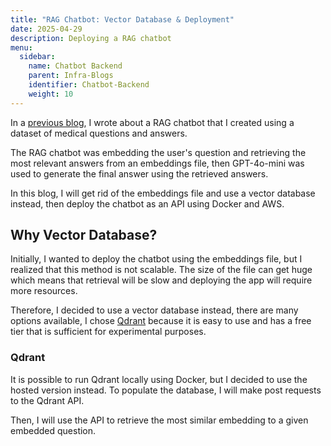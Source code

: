 ```yaml
---
title: "RAG Chatbot: Vector Database & Deployment"
date: 2025-04-29
description: Deploying a RAG chatbot
menu:
  sidebar:
    name: Chatbot Backend
    parent: Infra-Blogs
    identifier: Chatbot-Backend
    weight: 10
---
```


In a [previous blog](https://ahmadhamze.github.io/posts/ai/medical_chatbot/), I wrote about a RAG chatbot that I created using a dataset of medical questions and answers.

The RAG chatbot was embedding the user's question and retrieving the most relevant answers from an embeddings file, then GPT-4o-mini was used to generate the final answer using the retrieved answers.

In this blog, I will get rid of the embeddings file and use a vector database instead, then deploy the chatbot as an API using Docker and AWS.

## Why Vector Database?

Initially, I wanted to deploy the chatbot using the embeddings file, but I realized that this method is not scalable. The size of the file can get huge which means that retrieval will be slow and deploying the app will require more resources.

Therefore, I decided to use a vector database instead, there are many options available, I chose [Qdrant](https://qdrant.tech/) because it is easy to use and has a free tier that is sufficient for experimental purposes.

### Qdrant

It is possible to run Qdrant locally using Docker, but I decided to use the hosted version instead. To populate the database, I will make post requests to the Qdrant API.

Then, I will use the API to retrieve the most similar embedding to a given embedded question.
